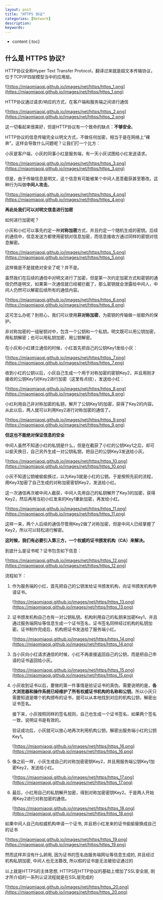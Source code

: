 ```yaml
---
layout: post
title: "HTTPS 协议"
categories: [Network]
description:
keywords:
---
```


* content
{:toc}


## 什么是 HTTPS 协议?

HTTP协议全称Hyper Text Transfer Protocol，翻译过来就是超文本传输协议，位于TCP/IP四层模型当中的应用层。

![https://miaomiaoqi.github.io/images/net/https/https_1.png](https://miaomiaoqi.github.io/images/net/https/https_1.png)

HTTP协议通过请求/响应的方式，在客户端和服务端之间进行通信

![https://miaomiaoqi.github.io/images/net/https/https_2.png](https://miaomiaoqi.github.io/images/net/https/https_2.png)

这一切看起来很美好，但是HTTP协议有一个致命的缺点：**不够安全**。

HTTP协议的信息传输完全以明文方式，不做任何加密，相当于是在网络上“裸奔”。这样会导致什么问题呢？让我们打一个比方：

小灰是客户端，小灰的同事小红是服务端，有一天小灰试图给小红发送请求。

![https://miaomiaoqi.github.io/images/net/https/https_3.png](https://miaomiaoqi.github.io/images/net/https/https_3.png)

但是，由于传输信息是明文，这个信息有可能被某个中间人恶意截获甚至篡改。这种行为叫做**中间人攻击**。

![https://miaomiaoqi.github.io/images/net/https/https_4.png](https://miaomiaoqi.github.io/images/net/https/https_4.png)

**再此处我们可以对明文信息进行加密**

如何进行加密呢？

小灰和小红可以事先约定一种**对称加密**方式，并且约定一个随机生成的密钥。后续的通信中，信息发送方都使用密钥对信息加密，而信息接收方通过同样的密钥对信息解密。

![https://miaomiaoqi.github.io/images/net/https/https_5.png](https://miaomiaoqi.github.io/images/net/https/https_5.png)

这样做是不是就绝对安全了呢？并不是。

虽然我们在后续的通信中对明文进行了加密，但是第一次约定加密方式和密钥的通信仍然是明文，如果第一次通信就已经被拦截了，那么密钥就会泄露给中间人，中间人仍然可以解密后续所有的通信内容。

![https://miaomiaoqi.github.io/images/net/https/https_6.png](https://miaomiaoqi.github.io/images/net/https/https_6.png)

这可怎么办呢？别担心，我们可以使用**非对称加密**，为密钥的传输做一层额外的保护。

非对称加密的一组秘钥对中，包含一个公钥和一个私钥。明文既可以用公钥加密，用私钥解密；也可以用私钥加密，用公钥解密。

在小灰和小红建立通信的时候，小红首先把自己的公钥Key1发给小灰：

![https://miaomiaoqi.github.io/images/net/https/https_7.png](https://miaomiaoqi.github.io/images/net/https/https_7.png)

收到小红的公钥以后，小灰自己生成一个用于对称加密的密钥Key2，并且用刚才接收的公钥Key1对Key2进行加密（这里有点绕），发送给小红：

![https://miaomiaoqi.github.io/images/net/https/https_8.png](https://miaomiaoqi.github.io/images/net/https/https_8.png)

小红利用自己非对称加密的私钥，解开了公钥Key1的加密，获得了Key2的内容。从此以后，两人就可以利用Key2进行对称加密的通信了。

![https://miaomiaoqi.github.io/images/net/https/https_9.png](https://miaomiaoqi.github.io/images/net/https/https_9.png)

**但这也不能绝对保证信息的安全**

中间人虽然不知道小红的私钥是什么，但是在截获了小红的公钥Key1之后，却可以偷天换日，自己另外生成一对公钥私钥，把自己的公钥Key3发送给小灰。

![https://miaomiaoqi.github.io/images/net/https/https_10.png](https://miaomiaoqi.github.io/images/net/https/https_10.png)

小灰不知道公钥被偷偷换过，以为Key3就是小红的公钥。于是按照先前的流程，用Key3加密了自己生成的对称加密密钥Key2，发送给小红。

这一次通信再次被中间人截获，中间人先用自己的私钥解开了Key3的加密，获得Key2，然后再用当初小红发来的Key1重新加密，再发给小红。

![https://miaomiaoqi.github.io/images/net/https/https_11.png](https://miaomiaoqi.github.io/images/net/https/https_11.png)

这样一来，两个人后续的通信尽管用Key2做了对称加密，但是中间人已经掌握了Key2，所以可以轻松进行解密。

**这时候，我们有必要引入第三方，一个权威的证书颁发机构（CA）来解决。**

到底什么是证书呢？证书包含如下信息：

![https://miaomiaoqi.github.io/images/net/https/https_12.png](https://miaomiaoqi.github.io/images/net/https/https_12.png)

流程如下：

1. 作为服务端的小红，首先把自己的公钥发给证书颁发机构，向证书颁发机构申请证书。

	![https://miaomiaoqi.github.io/images/net/https/https_13.png](https://miaomiaoqi.github.io/images/net/https/https_13.png)

2. 证书颁发机构自己也有一对公钥私钥。机构利用自己的私钥来加密Key1，并且通过服务端网址等信息生成一个证书签名，证书签名同样经过机构的私钥加密。证书制作完成后，机构把证书发送给了服务端小红。

	![https://miaomiaoqi.github.io/images/net/https/https_14.png](https://miaomiaoqi.github.io/images/net/https/https_14.png)

3. 当小灰向小红请求通信的时候，小红不再直接返回自己的公钥，而是把自己申请的证书返回给小灰。

	![https://miaomiaoqi.github.io/images/net/https/https_15.png](https://miaomiaoqi.github.io/images/net/https/https_15.png)

3. 小灰收到证书以后，要做的第一件事情是验证证书的真伪。需要说明的是，**各大浏览器和操作系统已经维护了所有权威证书机构的名称和公钥**。所以小灰只需要知道是哪个机构颁布的证书，就可以从本地找到对应的机构公钥，解密出证书签名。

	接下来，小灰按照同样的签名规则，自己也生成一个证书签名，如果两个签名一致，说明证书是有效的。

	验证成功后，小灰就可以放心地再次利用机构公钥，解密出服务端小红的公钥Key1。

	![https://miaomiaoqi.github.io/images/net/https/https_16.png](https://miaomiaoqi.github.io/images/net/https/https_16.png)

3. 像之前一样，小灰生成自己的对称加密密钥Key2，并且用服务端公钥Key1加密Key2，发送给小红。

	![https://miaomiaoqi.github.io/images/net/https/https_17.png](https://miaomiaoqi.github.io/images/net/https/https_17.png)

3. 最后，小红用自己的私钥解开加密，得到对称加密密钥Key2。于是两人开始用Key2进行对称加密的通信。

	![https://miaomiaoqi.github.io/images/net/https/https_18.png](https://miaomiaoqi.github.io/images/net/https/https_18.png)

如果中间人自己向权威机构申请一个证书, 并且把小红发来的证书偷偷替换成自己的证书

![https://miaomiaoqi.github.io/images/net/https/https_19.png](https://miaomiaoqi.github.io/images/net/https/https_19.png)

然而这样并没有什么卵用, 因为证书的签名由服务端网址等信息生成的, 并且经过机构私钥加密, 中间人也无法篡改, 所以假的证书是无法被验证通过的



以上就是HTTPS的主体思想, HTTPS在HTTP协议的基础上增加了SSL安全层, 刚才所介绍的一系列认证流程就是在SSL层完成的

![https://miaomiaoqi.github.io/images/net/https/https_20.png](https://miaomiaoqi.github.io/images/net/https/https_20.png)